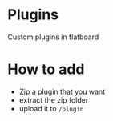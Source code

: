 # Plugins

Custom plugins in flatboard

# How to add
* Zip a plugin that you want
* extract the zip folder
* upload it to `/plugin`
